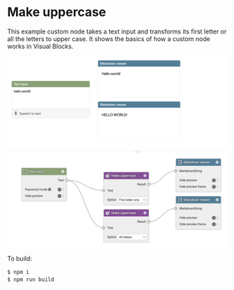 # Make uppercase

This example custom node takes a text input and transforms its first letter or
all the letters to upper case. It shows the basics of how a custom node works
in Visual Blocks.

<img src="./screenshot.png" width="854" />

To build:

```bash
$ npm i
$ npm run build
```
